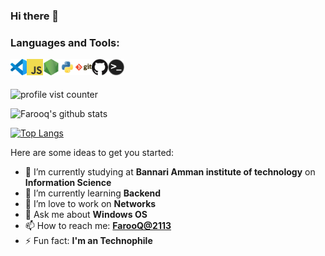 ### Hi there 👋

### Languages and Tools:

<img align="left" alt="Visual Studio Code" width="26px" src="https://raw.githubusercontent.com/github/explore/80688e429a7d4ef2fca1e82350fe8e3517d3494d/topics/visual-studio-code/visual-studio-code.png" />
<img align="left" alt="JavaScript" width="26px" src="https://raw.githubusercontent.com/github/explore/80688e429a7d4ef2fca1e82350fe8e3517d3494d/topics/javascript/javascript.png" />
<img align="left" alt="Node.js" width="26px" src="https://raw.githubusercontent.com/github/explore/80688e429a7d4ef2fca1e82350fe8e3517d3494d/topics/nodejs/nodejs.png" />



<img align="left" alt="python" width="26px" src="https://raw.githubusercontent.com/github/explore/80688e429a7d4ef2fca1e82350fe8e3517d3494d/topics/python/python.png" />
<img align="left" alt="Git" width="26px" src="https://raw.githubusercontent.com/github/explore/80688e429a7d4ef2fca1e82350fe8e3517d3494d/topics/git/git.png" />
<img align="left" alt="GitHub" width="26px" src="https://raw.githubusercontent.com/github/explore/78df643247d429f6cc873026c0622819ad797942/topics/github/github.png" />
<img align="left" alt="CMD" width="26px" src="https://raw.githubusercontent.com/github/explore/80688e429a7d4ef2fca1e82350fe8e3517d3494d/topics/terminal/terminal.png" />
<br>
<br>

<p align="left"> <img src="https://komarev.com/ghpvc/?username=farooq-2113" alt="profile vist counter" /> </p>  

![Farooq's github stats](http://github-profile-summary-cards.vercel.app/api/cards/profile-details?username=farooq-2113&theme=2077)

[![Top Langs](https://github-readme-stats.vercel.app/api/top-langs/?username=farooq-2113&theme=dark)](https://github.com/farooq-2113/github-readme-stats)


Here are some ideas to get you started:

- 🔭 I’m currently studying at **Bannari Amman institute of technology** on **Information Science**
- 🌱 I’m currently learning **Backend**
- 👯 I’m love to work on **Networks**
- 💬 Ask me about **Windows OS**
- 📫 How to reach me: **[FarooQ@2113](https://www.linkedin.com/in/farooq-ahamed-543aa91b4/)**
- ⚡ Fun fact: **I'm an Technophile**

